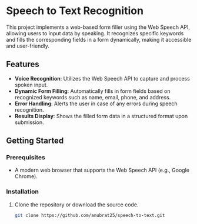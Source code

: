 # Speech to Text Recognition

This project implements a web-based form filler using the Web Speech API, allowing users to input data by speaking. It recognizes specific keywords and fills the corresponding fields in a form dynamically, making it accessible and user-friendly.

## Features

- **Voice Recognition**: Utilizes the Web Speech API to capture and process spoken input.
- **Dynamic Form Filling**: Automatically fills in form fields based on recognized keywords such as name, email, phone, and address.
- **Error Handling**: Alerts the user in case of any errors during speech recognition.
- **Results Display**: Shows the filled form data in a structured format upon submission.

## Getting Started

### Prerequisites

- A modern web browser that supports the Web Speech API (e.g., Google Chrome).

### Installation

1. Clone the repository or download the source code.

   ```bash
   git clone https://github.com/anubrat25/speech-to-text.git
